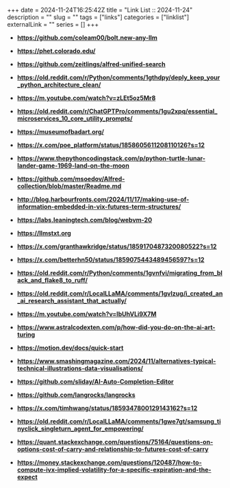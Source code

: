 +++ 
date = 2024-11-24T16:25:42Z
title = "Link List :: 2024-11-24"
description = ""
slug = ""
tags = ["links"]
categories = ["linklist"]
externalLink = ""
series = []
+++

- **https://github.com/coleam00/bolt.new-any-llm**

- **https://phet.colorado.edu/**

- **https://github.com/zeitlings/alfred-unified-search**

- **https://old.reddit.com/r/Python/comments/1gthdpy/deply_keep_your_python_architecture_clean/**

- **https://m.youtube.com/watch?v=zLEt5oz5Mr8**

- **https://old.reddit.com/r/ChatGPTPro/comments/1gu2xpq/essential_microservices_10_core_utility_prompts/**

- **https://museumofbadart.org/**

- **https://x.com/poe_platform/status/1858605611208110126?s=12**

- **https://www.thepythoncodingstack.com/p/python-turtle-lunar-lander-game-1969-land-on-the-moon**

- **https://github.com/msoedov/Alfred-collection/blob/master/Readme.md**

- **http://blog.harbourfronts.com/2024/11/17/making-use-of-information-embedded-in-vix-futures-term-structures/**

- **https://labs.leaningtech.com/blog/webvm-20**

- **https://llmstxt.org**

- **https://x.com/granthawkridge/status/1859170487320080522?s=12**

- **https://x.com/betterhn50/status/1859075443489456597?s=12**

- **https://old.reddit.com/r/Python/comments/1gvnfvi/migrating_from_black_and_flake8_to_ruff/**

- **https://old.reddit.com/r/LocalLLaMA/comments/1gvlzug/i_created_an_ai_research_assistant_that_actually/**

- **https://m.youtube.com/watch?v=lbUhVLi9X7M**

- **https://www.astralcodexten.com/p/how-did-you-do-on-the-ai-art-turing**

- **https://motion.dev/docs/quick-start**

- **https://www.smashingmagazine.com/2024/11/alternatives-typical-technical-illustrations-data-visualisations/**

- **https://github.com/sliday/AI-Auto-Completion-Editor**

- **https://github.com/langrocks/langrocks**

- **https://x.com/timhwang/status/1859347800129143162?s=12**

- **https://old.reddit.com/r/LocalLLaMA/comments/1gwe7gt/samsung_tinyclick_singleturn_agent_for_empowering/**

- **https://quant.stackexchange.com/questions/75164/questions-on-options-cost-of-carry-and-relationship-to-futures-cost-of-carry**

- **https://money.stackexchange.com/questions/120487/how-to-compute-ivx-implied-volatility-for-a-specific-expiration-and-the-expect**
